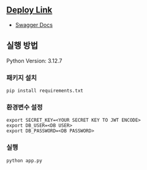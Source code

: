 ## [Deploy Link](http://113.198.66.75:10164/)
- [Swagger Docs](http://113.198.66.75:10164/apidocs/)

## 실행 방법

Python Version: 3.12.7

### 패키지 설치
```
pip install requirements.txt
```

### 환경변수 설정
```
export SECRET_KEY=<YOUR SECRET KEY TO JWT ENCODE>
export DB_USER=<DB USER>
export DB_PASSWORD=<DB PASSWORD>
```

### 실행
```
python app.py
```
